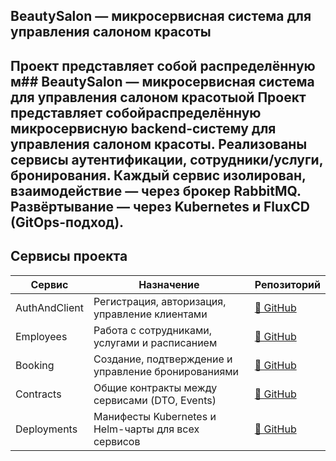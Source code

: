   ## BeautySalon — микросервисная система для управления салоном красоты
Проект представляет собой распределённую м## BeautySalon — микросервисная система для управления салоном красотыой Проект представляет собойраспределённую микросервисную backend-систему для управления салоном красоты. Реализованы сервисы аутентификации, сотрудники/услуги, бронирования. Каждый сервис изолирован, взаимодействие — через брокер RabbitMQ. Развёртывание — через Kubernetes и FluxCD (GitOps-подход).
---
## Сервисы проекта
| Сервис               | Назначение                                      | Репозиторий |
|----------------------|--------------------------------------------------|-------------|
| AuthAndClient     | Регистрация, авторизация, управление клиентами   | [🔗 GitHub](https://github.com/Woogie7/BeautySalon.AuthandClient) |
| Employees         | Работа с сотрудниками, услугами и расписанием    | [🔗 GitHub](https://github.com/Woogie7/BeautySalon.Employees) |
| Booking           | Создание, подтверждение и управление бронированиями | [🔗 GitHub](https://github.com/Woogie7/BeautySalon.Booking) |
| Contracts         | Общие контракты между сервисами (DTO, Events)    | [🔗 GitHub](https://github.com/Woogie7/BeautySalon.Contracts) |
| Deployments       | Манифесты Kubernetes и Helm-чарты для всех сервисов | [🔗 GitHub](https://github.com/Woogie7/BeautySalon.Deployments) |
